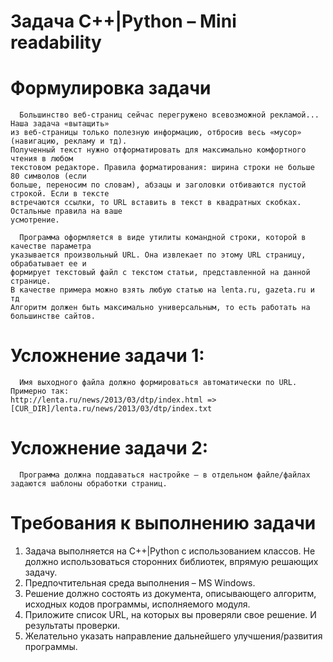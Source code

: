# Задача C++|Python – Mini readability

# Формулировка задачи

      Большинство веб-страниц сейчас перегружено всевозможной рекламой... Наша задача «вытащить»
    из веб-страницы только полезную информацию, отбросив весь «мусор» (навигацию, рекламу и тд).
    Полученный текст нужно отформатировать для максимально комфортного чтения в любом
    текстовом редакторе. Правила форматирования: ширина строки не больше 80 символов (если
    больше, переносим по словам), абзацы и заголовки отбиваются пустой строкой. Если в тексте
    встречаются ссылки, то URL вставить в текст в квадратных скобках. Остальные правила на ваше
    усмотрение.

      Программа оформляется в виде утилиты командной строки, которой в качестве параметра
    указывается произвольный URL. Она извлекает по этому URL страницу, обрабатывает ее и
    формирует текстовый файл с текстом статьи, представленной на данной странице.
    В качестве примера можно взять любую статью на lenta.ru, gazeta.ru и тд
    Алгоритм должен быть максимально универсальным, то есть работать на большинстве сайтов.
# Усложнение задачи 1:
      Имя выходного файла должно формироваться автоматически по URL.
    Примерно так:
    http://lenta.ru/news/2013/03/dtp/index.html => [CUR_DIR]/lenta.ru/news/2013/03/dtp/index.txt
# Усложнение задачи 2:
      Программа должна поддаваться настройке – в отдельном файле/файлах
    задаются шаблоны обработки страниц.
    
# Требования к выполнению задачи

1. Задача выполняется на С++|Python с использованием классов. Не должно использоваться
сторонних библиотек, впрямую решающих задачу.
2. Предпочтительная среда выполнения – MS Windows.
3. Решение должно состоять из документа, описывающего алгоритм, исходных кодов
программы, исполняемого модуля.
4. Приложите список URL, на которых вы проверяли свое решение. И результаты проверки.
5. Желательно указать направление дальнейшего улучшения/развития программы.
